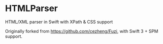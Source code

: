 # HTMLParser
HTML/XML parser in Swift with XPath &amp; CSS support

Originally forked from https://github.com/cezheng/Fuzi, with Swift 3 + SPM support.
